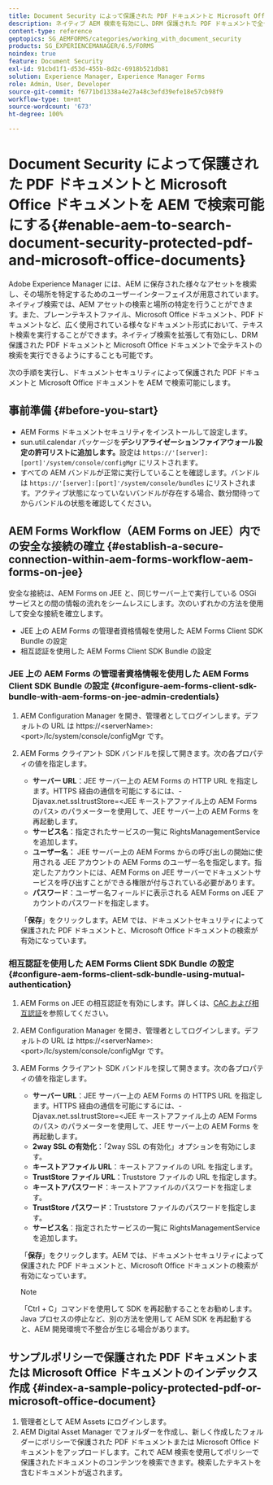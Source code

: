 ```yaml
---
title: Document Security によって保護された PDF ドキュメントと Microsoft Office ドキュメントを AEM で検索可能にする
description: ネイティブ AEM 検索を有効にし、DRM 保護された PDF ドキュメントで全テキストの検索を実行する方法について説明します。
content-type: reference
geptopics: SG_AEMFORMS/categories/working_with_document_security
products: SG_EXPERIENCEMANAGER/6.5/FORMS
noindex: true
feature: Document Security
exl-id: 91cbd1f1-d53d-455b-8d2c-6918b521db81
solution: Experience Manager, Experience Manager Forms
role: Admin, User, Developer
source-git-commit: f6771bd1338a4e27a48c3efd39efe18e57cb98f9
workflow-type: tm+mt
source-wordcount: '673'
ht-degree: 100%

---
```


# Document Security によって保護された PDF ドキュメントと Microsoft Office ドキュメントを AEM で検索可能にする{#enable-aem-to-search-document-security-protected-pdf-and-microsoft-office-documents}

Adobe Experience Manager には、AEM に保存された様々なアセットを検索し、その場所を特定するためのユーザーインターフェイスが用意されています。ネイティブ検索では、AEM アセットの検索と場所の特定を行うことができます。また、プレーンテキストファイル、Microsoft Office ドキュメント、PDF ドキュメントなど、広く使用されている様々なドキュメント形式において、テキスト検索を実行することができます。ネイティブ検索を拡張して有効にし、DRM 保護された PDF ドキュメントと Microsoft Office ドキュメントで全テキストの検索を実行できるようにすることも可能です。

次の手順を実行し、ドキュメントセキュリティによって保護された PDF ドキュメントと Microsoft Office ドキュメントを AEM で検索可能にします。

## 事前準備 {#before-you-start}

* AEM Forms ドキュメントセキュリティをインストールして設定します。
* sun.util.calendar パッケージを&#x200B;**デシリアライゼーションファイアウォール設定の許可リストに追加します。**&#x200B;設定は `https://'[server]:[port]'/system/console/configMgr` にリストされます。
* すべての AEM バンドルが正常に実行していることを確認します。バンドルは `https://'[server]:[port]'/system/console/bundles` にリストされます。アクティブ状態になっていないバンドルが存在する場合、数分間待ってからバンドルの状態を確認してください。

## AEM Forms Workflow（AEM Forms on JEE）内での安全な接続の確立 {#establish-a-secure-connection-within-aem-forms-workflow-aem-forms-on-jee}

安全な接続は、AEM Forms on JEE と、同じサーバー上で実行している OSGi サービスとの間の情報の流れをシームレスにします。次のいずれかの方法を使用して安全な接続を確立します。

* JEE 上の AEM Forms の管理者資格情報を使用した AEM Forms Client SDK Bundle の設定
* 相互認証を使用した AEM Forms Client SDK Bundle の設定

### JEE 上の AEM Forms の管理者資格情報を使用した AEM Forms Client SDK Bundle の設定 {#configure-aem-forms-client-sdk-bundle-with-aem-forms-on-jee-admin-credentials}

1. AEM Configuration Manager を開き、管理者としてログインします。デフォルトの URL は https://&lt;serverName>:&lt;port>/lc/system/console/configMgr です。
1. AEM Forms クライアント SDK バンドルを探して開きます。次の各プロパティの値を指定します。

   * **サーバー URL**：JEE サーバー上の AEM Forms の HTTP URL を指定します。HTTPS 経由の通信を可能にするには、-Djavax.net.ssl.trustStore=&lt;JEE キーストアファイル上の AEM Forms のパス> のパラメーターを使用して、JEE サーバー上の AEM Forms を再起動します。
   * **サービス名**：指定されたサービスの一覧に RightsManagementService を追加します。
   * **ユーザー名：** JEE サーバー上の AEM Forms からの呼び出しの開始に使用される JEE アカウントの AEM Forms のユーザー名を指定します。指定したアカウントには、AEM Forms on JEE サーバーでドキュメントサービスを呼び出すことができる権限が付与されている必要があります。
   * **パスワード**：ユーザー名フィールドに表示される AEM Forms on JEE アカウントのパスワードを指定します。

   「**保存**」をクリックします。AEM では、ドキュメントセキュリティによって保護された PDF ドキュメントと、Microsoft Office ドキュメントの検索が有効になっています。

### 相互認証を使用した AEM Forms Client SDK Bundle の設定 {#configure-aem-forms-client-sdk-bundle-using-mutual-authentication}

1. AEM Forms on JEE の相互認証を有効にします。詳しくは、[CAC および相互認証](https://helpx.adobe.com/jp/livecycle/kb/cac-mutual-authentication.html)を参照してください。
1. AEM Configuration Manager を開き、管理者としてログインします。デフォルトの URL は https://&lt;serverName>:&lt;port>/lc/system/console/configMgr です。
1. AEM Forms クライアント SDK バンドルを探して開きます。次の各プロパティの値を指定します。

   * **サーバー URL**：JEE サーバー上の AEM Forms の HTTPS URL を指定します。HTTPS 経由の通信を可能にするには、-Djavax.net.ssl.trustStore=&lt;JEE キーストアファイル上の AEM Forms のパス> のパラメーターを使用して、JEE サーバー上の AEM Forms を再起動します。
   * **2way SSL の有効化**：「2way SSL の有効化」オプションを有効にします。
   * **キーストアファイル URL**：キーストアファイルの URL を指定します。
   * **TrustStore ファイル URL**：Truststore ファイルの URL を指定します。
   * **キーストアパスワード**：キーストアファイルのパスワードを指定します。
   * **TrustStore パスワード**：Truststore ファイルのパスワードを指定します。
   * **サービス名**：指定されたサービスの一覧に RightsManagementService を追加します。

   「**保存**」をクリックします。AEM では、ドキュメントセキュリティによって保護された PDF ドキュメントと、Microsoft Office ドキュメントの検索が有効になっています。

   >[!NOTE]
   >
   > 「Ctrl + C」コマンドを使用して SDK を再起動することをお勧めします。 Java プロセスの停止など、別の方法を使用して AEM SDK を再起動すると、AEM 開発環境で不整合が生じる場合があります。

## サンプルポリシーで保護された PDF ドキュメントまたは Microsoft Office ドキュメントのインデックス作成 {#index-a-sample-policy-protected-pdf-or-microsoft-office-document}

1. 管理者として AEM Assets にログインします。
1. AEM Digital Asset Manager でフォルダーを作成し、新しく作成したフォルダーにポリシーで保護された PDF ドキュメントまたは Microsoft Office ドキュメントをアップロードします。これで AEM 検索を使用してポリシーで保護されたドキュメントのコンテンツを検索できます。検索したテキストを含むドキュメントが返されます。
